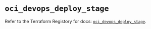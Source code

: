 # `oci_devops_deploy_stage`

Refer to the Terraform Registory for docs: [`oci_devops_deploy_stage`](https://registry.terraform.io/providers/oracle/oci/6.18.0/docs/resources/devops_deploy_stage).
